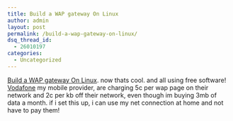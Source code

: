 ```yaml
---
title: Build a WAP gateway On Linux
author: admin
layout: post
permalink: /build-a-wap-gateway-on-linux/
dsq_thread_id:
  - 26010197
categories:
  - Uncategorized
---
```

[Build a WAP gateway On Linux][1]. now thats cool. and all using free software! [Vodafone][2] my mobile provider, are charging 5c per wap page on their network and 2c per kb off their network, even though im buying 3mb of data a month. if i set this up, i can use my net connection at home and not have to pay them!

 [1]: http://www-106.ibm.com/developerworks/linux/library/wi-kannelwap.html?ca=dgr-lnxw07WAPLinux
 [2]: http://www.vodafone.ie